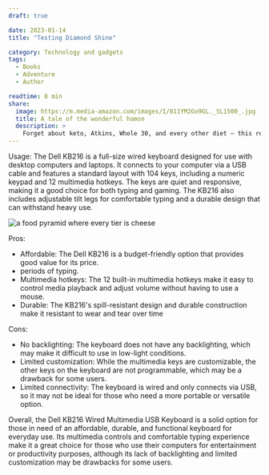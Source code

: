 ```yaml
---
draft: true

date: 2023-01-14
title: "Testing Diamond Shine"

category: Technology and gadgets
tags:
  - Books
  - Adventure
  - Author

readtime: 8 min
share:
  image: https://m.media-amazon.com/images/I/811YM2Go9GL._SL1500_.jpg
  title: A tale of the wonderful hamon
  description: >
    Forget about keto, Atkins, Whole 30, and every other diet — this revolutionary breakthrough in how we eat will forever change your relationship with food.
---
```


Usage:
The Dell KB216 is a full-size wired <span class="diamondShine" id="readShine" onclick="updateReadProgress()">keyboard designed</span> for use with desktop computers and laptops. It connects to your computer via a USB cable and features a standard layout with 104 keys, including a numeric keypad and 12 multimedia hotkeys. The keys are quiet and responsive, making it a good choice for both typing and gaming. The KB216 also includes adjustable tilt legs for comfortable typing and a durable design that can withstand heavy use.

![a food pyramid where every tier is cheese](https://m.media-amazon.com/images/I/811YM2Go9GL._SL1500_.jpg)

Pros:

- Affordable: The Dell KB216 is a budget-friendly option that provides good value for its price.
- periods of typing.
- Multimedia hotkeys: The 12 built-in multimedia hotkeys make it easy to control media playback and adjust volume without having to use a mouse.
- Durable: The KB216's spill-resistant design and durable construction make it resistant to wear and tear over time

Cons:

- No backlighting: The keyboard does not have any backlighting, which may make it difficult to use in low-light conditions.
- Limited customization: While the multimedia keys are customizable, the other keys on the keyboard are not programmable, which may be a drawback for some users.
- Limited connectivity: The keyboard is wired and only connects via USB, so it may not be ideal for those who need a more portable or versatile option.

Overall, the Dell KB216 Wired Multimedia USB Keyboard is a solid option for those in need of an affordable, durable, and functional keyboard for everyday use. Its multimedia controls and comfortable typing experience make it a great choice for those who use their computers for entertainment or productivity purposes, although its lack of backlighting and limited customization may be drawbacks for some users.
